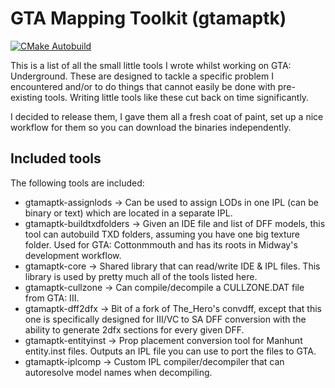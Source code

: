 # GTA Mapping Toolkit (gtamaptk)
[![CMake Autobuild](https://github.com/dkluin/gtamaptk/actions/workflows/cmake-autobuild.yml/badge.svg)](https://github.com/dkluin/gtamaptk/actions/workflows/cmake-autobuild.yml)

This is a list of all the small little tools I wrote whilst working on GTA: Underground.
These are designed to tackle a specific problem I encountered and/or to do things that cannot easily be done with pre-existing tools. Writing little tools like these cut back on time significantly.

I decided to release them, I gave them all a fresh coat of paint, set up a nice workflow for them so you can download the binaries independently.

## Included tools
The following tools are included:

- gtamaptk-assignlods -> Can be used to assign LODs in one IPL (can be binary or text) which are located in a separate IPL.
- gtamaptk-buildtxdfolders -> Given an IDE file and list of DFF models, this tool can autobuild TXD folders, assuming you have one big texture folder. Used for GTA: Cottonmmouth and has its roots in Midway's development workflow.
- gtamaptk-core -> Shared library that can read/write IDE & IPL files. This library is used by pretty much all of the tools listed here.
- gtamaptk-cullzone -> Can compile/decompile a CULLZONE.DAT file from GTA: III.
- gtamaptk-dff2dfx -> Bit of a fork of The_Hero's convdff, except that this one is specifically designed for III/VC to SA DFF conversion with the ability to generate 2dfx sections for every given DFF.
- gtamaptk-entityinst -> Prop placement conversion tool for Manhunt entity.inst files. Outputs an IPL file you can use to port the files to GTA.
- gtamaptk-iplcomp -> Custom IPL compiler/decompiler that can autoresolve model names when decompiling.